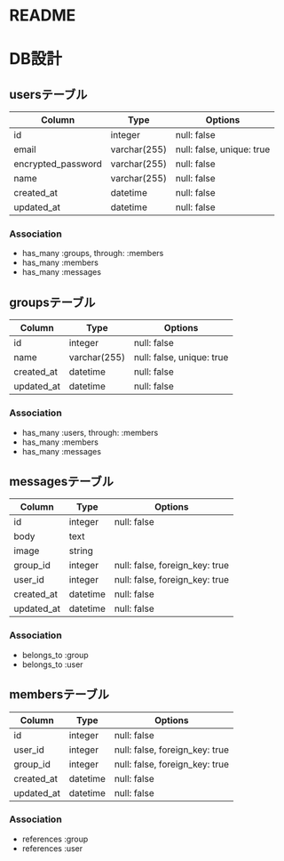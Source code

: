# README


# DB設計

## usersテーブル

|Column|Type|Options|
|------|----|-------|
|id|integer|null: false|
|email|varchar(255)|null: false, unique: true|
|encrypted_password|varchar(255)|null: false|
|name|varchar(255)|null: false|
|created_at|datetime|null: false|
|updated_at|datetime|null: false|


### Association
- has_many :groups, through: :members
- has_many :members
- has_many :messages


## groupsテーブル

|Column|Type|Options|
|------|----|-------|
|id|integer|null: false|
|name|varchar(255)|null: false, unique: true|
|created_at|datetime|null: false|
|updated_at|datetime|null: false|


### Association
- has_many :users, through: :members
- has_many :members
- has_many :messages


## messagesテーブル

|Column|Type|Options|
|------|----|-------|
|id|integer|null: false|
|body|text||
|image|string||
|group_id|integer|null: false, foreign_key: true|
|user_id|integer|null: false, foreign_key: true|
|created_at|datetime|null: false|
|updated_at|datetime|null: false|


### Association
- belongs_to :group
- belongs_to :user


## membersテーブル

|Column|Type|Options|
|------|----|-------|
|id|integer|null: false|
|user_id|integer|null: false, foreign_key: true|
|group_id|integer|null: false, foreign_key: true|
|created_at|datetime|null: false|
|updated_at|datetime|null: false|


### Association
- references :group
- references :user
